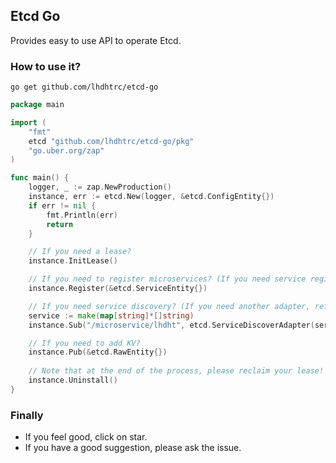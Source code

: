 ## Etcd Go
Provides easy to use API to operate Etcd.

### How to use it?
`go get github.com/lhdhtrc/etcd-go`
```go
package main

import (
	"fmt"
	etcd "github.com/lhdhtrc/etcd-go/pkg"
	"go.uber.org/zap"
)

func main() {
	logger, _ := zap.NewProduction()
	instance, err := etcd.New(logger, &etcd.ConfigEntity{})
	if err != nil {
		fmt.Println(err)
		return
	}

	// If you need a lease?
	instance.InitLease()

	// If you need to register microservices? (If you need service registration, please initialize the lease first)
	instance.Register(&etcd.ServiceEntity{})

	// If you need service discovery? (If you need another adapter, refer to the etcd.ServiceDiscoverAdapter)
	service := make(map[string]*[]string)
	instance.Sub("/microservice/lhdht", etcd.ServiceDiscoverAdapter(service))

	// If you need to add KV? 
	instance.Pub(&etcd.RawEntity{})
	
	// Note that at the end of the process, please reclaim your lease!
	instance.Uninstall()
}
```

### Finally
- If you feel good, click on star.
- If you have a good suggestion, please ask the issue.